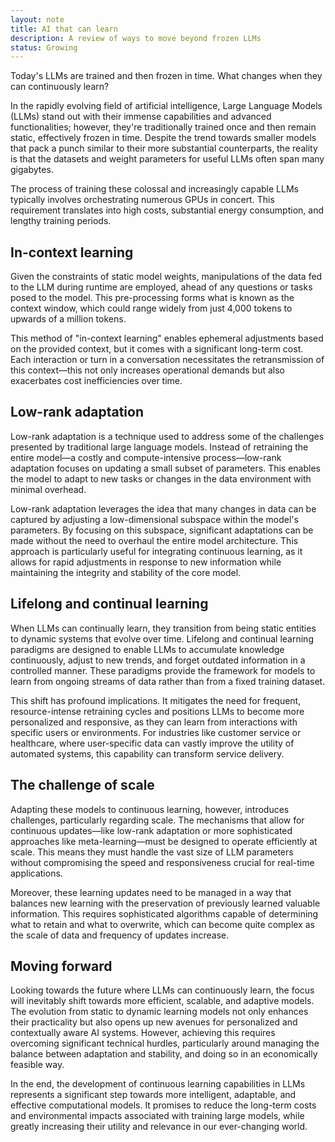 ```yaml
---
layout: note
title: AI that can learn
description: A review of ways to move beyond frozen LLMs
status: Growing
---
```


Today's LLMs are trained and then frozen in time. What changes when they can continuously learn?

In the rapidly evolving field of artificial intelligence, Large Language Models (LLMs) stand out with their immense
capabilities and advanced functionalities; however, they're traditionally trained once and then remain static,
effectively frozen in time. Despite the trend towards smaller models that pack a punch similar to their more substantial
counterparts, the reality is that the datasets and weight parameters for useful LLMs often span many gigabytes.

The process of training these colossal and increasingly capable LLMs typically involves orchestrating numerous GPUs in
concert. This requirement translates into high costs, substantial energy consumption, and lengthy training periods.

## In-context learning

Given the constraints of static model weights, manipulations of the data fed to the LLM during runtime are employed,
ahead of any questions or tasks posed to the model. This pre-processing forms what is known as the context window, which
could range widely from just 4,000 tokens to upwards of a million tokens.

This method of "in-context learning" enables ephemeral adjustments based on the provided context, but it comes with a
significant long-term cost. Each interaction or turn in a conversation necessitates the retransmission of this
context—this not only increases operational demands but also exacerbates cost inefficiencies over time.

## Low-rank adaptation

Low-rank adaptation is a technique used to address some of the challenges presented by traditional large language
models. Instead of retraining the entire model—a costly and compute-intensive process—low-rank adaptation focuses on
updating a small subset of parameters. This enables the model to adapt to new tasks or changes in the data environment
with minimal overhead.

Low-rank adaptation leverages the idea that many changes in data can be captured by adjusting a low-dimensional subspace
within the model's parameters. By focusing on this subspace, significant adaptations can be made without the need to
overhaul the entire model architecture. This approach is particularly useful for integrating continuous learning, as it
allows for rapid adjustments in response to new information while maintaining the integrity and stability of the core
model.

## Lifelong and continual learning

When LLMs can continually learn, they transition from being static entities to dynamic systems that evolve over time.
Lifelong and continual learning paradigms are designed to enable LLMs to accumulate knowledge continuously, adjust to
new trends, and forget outdated information in a controlled manner. These paradigms provide the framework for models to
learn from ongoing streams of data rather than from a fixed training dataset.

This shift has profound implications. It mitigates the need for frequent, resource-intense retraining cycles and
positions LLMs to become more personalized and responsive, as they can learn from interactions with
specific users or environments. For industries like customer service or healthcare, where user-specific data can vastly
improve the utility of automated systems, this capability can transform service delivery.

## The challenge of scale

Adapting these models to continuous learning, however, introduces challenges, particularly regarding scale. The
mechanisms that allow for continuous updates—like low-rank adaptation or more sophisticated approaches like
meta-learning—must be designed to operate efficiently at scale. This means they must handle the vast size of LLM
parameters without compromising the speed and responsiveness crucial for real-time applications.

Moreover, these learning updates need to be managed in a way that balances new learning with the preservation of
previously learned valuable information. This requires sophisticated algorithms capable of determining what to retain
and what to overwrite, which can become quite complex as the scale of data and frequency of updates increase.

## Moving forward

Looking towards the future where LLMs can continuously learn, the focus will inevitably shift towards more efficient,
scalable, and adaptive models. The evolution from static to dynamic learning models not only enhances their practicality
but also opens up new avenues for personalized and contextually aware AI systems. However, achieving this requires
overcoming significant technical hurdles, particularly around managing the balance between adaptation and stability, and
doing so in an economically feasible way.

In the end, the development of continuous learning capabilities in LLMs represents a significant step towards more
intelligent, adaptable, and effective computational models. It promises to reduce the long-term costs and environmental
impacts associated with training large models, while greatly increasing their utility and relevance in our ever-changing
world.

